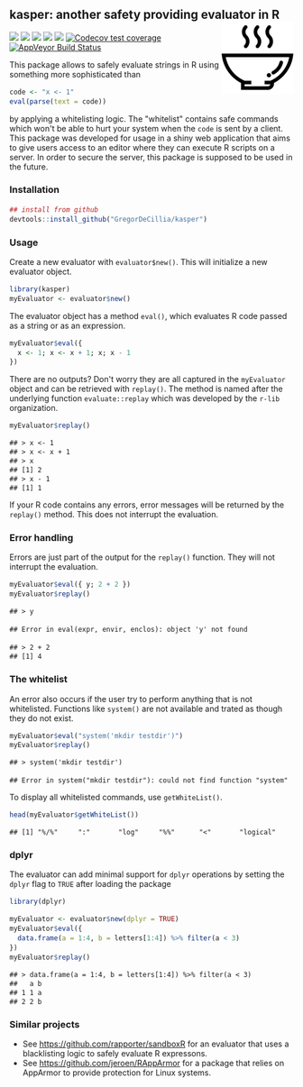 
<!-- icon: https://iconscout.com/icon/hot-soup-3 -->
kasper: another safety providing evaluator in R <img src="man/figures/logo.png" align="right" alt="" />
-------------------------------------------------------------------------------------------------------

[![](https://img.shields.io/badge/lifecycle-experimental-orange.svg)](https://www.tidyverse.org/lifecycle/#experimental) [![](https://img.shields.io/badge/language-R-blue.svg)](https://cran.r-project.org/) [![](https://img.shields.io/badge/devel%20version-0.1.0-red.svg)](https://github.com/GregorDeCillia/kasper) [![](https://img.shields.io/github/languages/code-size/GregorDeCillia/kasper.svg)](https://github.com/GregorDeCillia/kasper) [![](https://travis-ci.org/GregorDeCillia/kasper.svg?branch=master)](https://travis-ci.org/GregorDeCillia/kasper) [![Codecov test coverage](https://codecov.io/gh/GregorDeCillia/kaspeR/branch/master/graph/badge.svg)](https://codecov.io/gh/GregorDeCillia/kaspeR?branch=master) [![AppVeyor Build Status](https://ci.appveyor.com/api/projects/status/github/GregorDeCillia/kasper?branch=master&svg=true)](https://ci.appveyor.com/project/GregorDeCillia/kasper)

This package allows to safely evaluate strings in R using something more sophisticated than

``` r
code <- "x <- 1"
eval(parse(text = code))
```

by applying a whitelisting logic. The "whitelist" contains safe commands which won't be able to hurt your system when the `code` is sent by a client. This package was developed for usage in a shiny web application that aims to give users access to an editor where they can execute R scripts on a server. In order to secure the server, this package is supposed to be used in the future.

### Installation

``` r
## install from github
devtools::install_github("GregorDeCillia/kasper")
```

### Usage

Create a new evaluator with `evaluator$new()`. This will initialize a new evaluator object.

``` r
library(kasper)
myEvaluator <- evaluator$new()
```

The evaluator object has a method `eval()`, which evaluates R code passed as a string or as an expression.

``` r
myEvaluator$eval({
  x <- 1; x <- x + 1; x; x - 1
})
```

There are no outputs? Don't worry they are all captured in the `myEvaluator` object and can be retrieved with `replay()`. The method is named after the underlying function `evaluate::replay` which was developed by the `r-lib` organization.

``` r
myEvaluator$replay()
```

    ## > x <- 1
    ## > x <- x + 1
    ## > x
    ## [1] 2
    ## > x - 1
    ## [1] 1

If your R code contains any errors, error messages will be returned by the `replay()` method. This does not interrupt the evaluation.

### Error handling

Errors are just part of the output for the `replay()` function. They will not interrupt the evaluation.

``` r
myEvaluator$eval({ y; 2 + 2 })
myEvaluator$replay()
```

    ## > y

    ## Error in eval(expr, envir, enclos): object 'y' not found

    ## > 2 + 2
    ## [1] 4

### The whitelist

An error also occurs if the user try to perform anything that is not whitelisted. Functions like `system()` are not available and trated as though they do not exist.

``` r
myEvaluator$eval("system('mkdir testdir')")
myEvaluator$replay()
```

    ## > system('mkdir testdir')

    ## Error in system("mkdir testdir"): could not find function "system"

To display all whitelisted commands, use `getWhiteList()`.

``` r
head(myEvaluator$getWhiteList())
```

    ## [1] "%/%"     ":"       "log"     "%%"      "<"       "logical"

### dplyr

The evaluator can add minimal support for `dplyr` operations by setting the `dplyr` flag to `TRUE` after loading the package

``` r
library(dplyr)
```

``` r
myEvaluator <- evaluator$new(dplyr = TRUE)
myEvaluator$eval({
  data.frame(a = 1:4, b = letters[1:4]) %>% filter(a < 3)
})
myEvaluator$replay()
```

    ## > data.frame(a = 1:4, b = letters[1:4]) %>% filter(a < 3)
    ##   a b
    ## 1 1 a
    ## 2 2 b

### Similar projects

-   See <https://github.com/rapporter/sandboxR> for an evaluator that uses a blacklisting logic to safely evaluate R expressons.
-   See <https://github.com/jeroen/RAppArmor> for a package that relies on AppArmor to provide protection for Linux systems.
